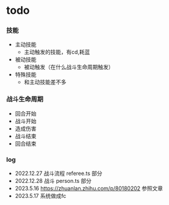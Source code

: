 # todo
### 技能
- 主动技能
  - 主动触发的技能，有cd,耗蓝
- 被动技能
  - 被动触发（在什么战斗生命周期触发）
- 特殊技能
  - 和主动技能差不多

### 战斗生命周期
- 回合开始
- 战斗开始
- 造成伤害
- 战斗结束
- 回合结束


### log
- 2022.12.27 战斗流程 referee.ts 部分
- 2022.12.28 战斗 person.ts 部分
- 2023.5.16 https://zhuanlan.zhihu.com/p/80180202 参照文章
- 2023.5.17 系统做成fc